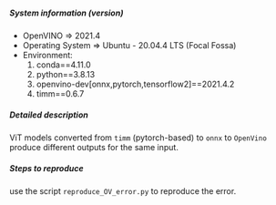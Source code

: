 ##### System information (version)
- OpenVINO => 2021.4
- Operating System => Ubuntu - 20.04.4 LTS (Focal Fossa)
- Environment:
  1) conda==4.11.0
  2) python==3.8.13
  3) openvino-dev[onnx,pytorch,tensorflow2]==2021.4.2
  4) timm==0.6.7

##### Detailed description
ViT models converted from `timm` (pytorch-based) to `onnx` to `OpenVino` produce different outputs for the same input.

##### Steps to reproduce
use the script `reproduce_OV_error.py` to reproduce the error.